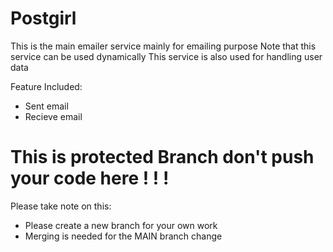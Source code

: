 # Postgirl

This is the main emailer service mainly for emailing purpose
Note that this service can be used dynamically
This service is also used for handling user data

Feature Included:

- Sent email
- Recieve email

# This is protected Branch don't push your code here ! ! !

Please take note on this:

- Please create a new branch for your own work
- Merging is needed for the MAIN branch change
